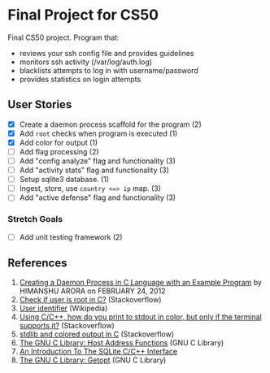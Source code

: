# Final Project for CS50

Final CS50 project. Program that:
* reviews your ssh config file and provides guidelines
* monitors ssh activity (/var/log/auth.log)
* blacklists attempts to log in with username/password
* provides statistics on login attempts

## User Stories
* [x] Create a daemon process scaffold for the program (2)
* [x] Add `root` checks when program is executed (1)
* [x] Add color for output (1)
* [ ] Add flag processing (2)
* [ ] Add "config analyze" flag and functionality (3)
* [ ] Add "activity stats" flag and functionality (3)
* [ ] Setup sqlite3 database. (1)
* [ ] Ingest, store, use `country <=> ip` map. (3)
* [ ] Add "active defense" flag and functionality (3)

### Stretch Goals
* [ ] Add unit testing framework (2)

## References
1. [Creating a Daemon Process in C Language with an Example Program](http://www.thegeekstuff.com/2012/02/c-daemon-process/) by HIMANSHU ARORA on FEBRUARY 24, 2012
2. [Check if user is root in C?](http://stackoverflow.com/questions/4159910/check-if-user-is-root-in-c) (Stackoverflow)
3. [User identifier](https://en.wikipedia.org/wiki/User_identifier) (Wikipedia)
4. [Using C/C++, how do you print to stdout in color, but only if the terminal supports it?](http://stackoverflow.com/questions/12827143/using-c-c-how-do-you-print-to-stdout-in-color-but-only-if-the-terminal-suppo) (Stackoverflow)
5. [stdlib and colored output in C](http://stackoverflow.com/questions/3219393/stdlib-and-colored-output-in-c) (Stackoverflow)
6. [The GNU C Library: Host Address Functions](http://www.gnu.org/software/libc/manual/html_node/Host-Address-Functions.html) (GNU C Library)
7. [An Introduction To The SQLite C/C++ Interface](https://sqlite.org/cintro.html)
8. [The GNU C Library: Getopt](http://www.gnu.org/software/libc/manual/html_node/Getopt.html) (GNU C Library)
